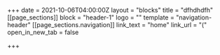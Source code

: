 +++
date = 2021-10-06T04:00:00Z
layout = "blocks"
title = "dfhdhdfh"
[[page_sections]]
block = "header-1"
logo = ""
template = "navigation-header"
[[page_sections.navigation]]
link_text = "home"
link_url = "("
open_in_new_tab = false

+++
